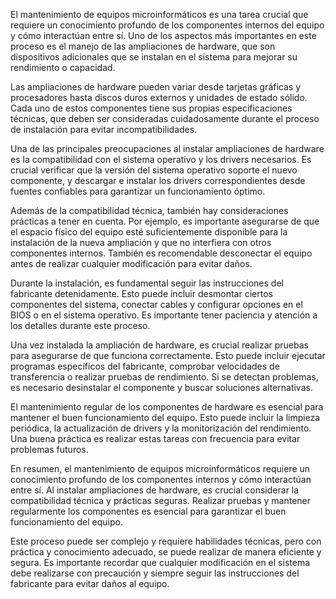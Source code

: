 El mantenimiento de equipos microinformáticos es una tarea crucial que requiere un conocimiento profundo de los componentes internos del equipo y cómo interactúan entre sí. Uno de los aspectos más importantes en este proceso es el manejo de las ampliaciones de hardware, que son dispositivos adicionales que se instalan en el sistema para mejorar su rendimiento o capacidad.

Las ampliaciones de hardware pueden variar desde tarjetas gráficas y procesadores hasta discos duros externos y unidades de estado sólido. Cada uno de estos componentes tiene sus propias especificaciones técnicas, que deben ser consideradas cuidadosamente durante el proceso de instalación para evitar incompatibilidades.

Una de las principales preocupaciones al instalar ampliaciones de hardware es la compatibilidad con el sistema operativo y los drivers necesarios. Es crucial verificar que la versión del sistema operativo soporte el nuevo componente, y descargar e instalar los drivers correspondientes desde fuentes confiables para garantizar un funcionamiento óptimo.

Además de la compatibilidad técnica, también hay consideraciones prácticas a tener en cuenta. Por ejemplo, es importante asegurarse de que el espacio físico del equipo esté suficientemente disponible para la instalación de la nueva ampliación y que no interfiera con otros componentes internos. También es recomendable desconectar el equipo antes de realizar cualquier modificación para evitar daños.

Durante la instalación, es fundamental seguir las instrucciones del fabricante detenidamente. Esto puede incluir desmontar ciertos componentes del sistema, conectar cables y configurar opciones en el BIOS o en el sistema operativo. Es importante tener paciencia y atención a los detalles durante este proceso.

Una vez instalada la ampliación de hardware, es crucial realizar pruebas para asegurarse de que funciona correctamente. Esto puede incluir ejecutar programas específicos del fabricante, comprobar velocidades de transferencia o realizar pruebas de rendimiento. Si se detectan problemas, es necesario desinstalar el componente y buscar soluciones alternativas.

El mantenimiento regular de los componentes de hardware es esencial para mantener el buen funcionamiento del equipo. Esto puede incluir la limpieza periódica, la actualización de drivers y la monitorización del rendimiento. Una buena práctica es realizar estas tareas con frecuencia para evitar problemas futuros.

En resumen, el mantenimiento de equipos microinformáticos requiere un conocimiento profundo de los componentes internos y cómo interactúan entre sí. Al instalar ampliaciones de hardware, es crucial considerar la compatibilidad técnica y prácticas seguras. Realizar pruebas y mantener regularmente los componentes es esencial para garantizar el buen funcionamiento del equipo.

Este proceso puede ser complejo y requiere habilidades técnicas, pero con práctica y conocimiento adecuado, se puede realizar de manera eficiente y segura. Es importante recordar que cualquier modificación en el sistema debe realizarse con precaución y siempre seguir las instrucciones del fabricante para evitar daños al equipo.
